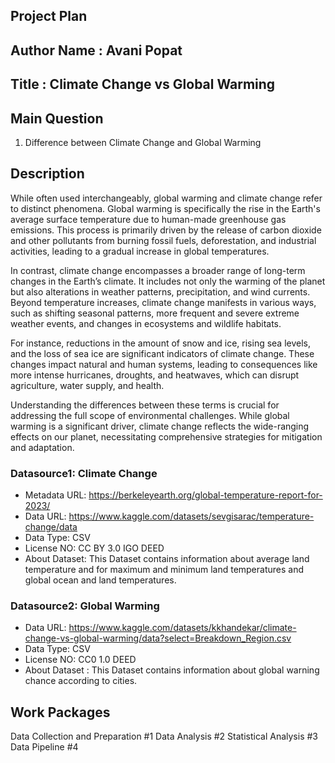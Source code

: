## Project Plan
## Author Name : Avani Popat
## Title : Climate Change vs Global Warming

## Main Question

1) Difference between Climate Change and Global Warming 

## Description
While often used interchangeably, global warming and climate change refer to distinct phenomena. Global warming is specifically the rise in the Earth's average surface temperature due to human-made greenhouse gas emissions. This process is primarily driven by the release of carbon dioxide and other pollutants from burning fossil fuels, deforestation, and industrial activities, leading to a gradual increase in global temperatures.

In contrast, climate change encompasses a broader range of long-term changes in the Earth’s climate. It includes not only the warming of the planet but also alterations in weather patterns, precipitation, and wind currents. Beyond temperature increases, climate change manifests in various ways, such as shifting seasonal patterns, more frequent and severe extreme weather events, and changes in ecosystems and wildlife habitats.

For instance, reductions in the amount of snow and ice, rising sea levels, and the loss of sea ice are significant indicators of climate change. These changes impact natural and human systems, leading to consequences like more intense hurricanes, droughts, and heatwaves, which can disrupt agriculture, water supply, and health.

Understanding the differences between these terms is crucial for addressing the full scope of environmental challenges. While global warming is a significant driver, climate change reflects the wide-ranging effects on our planet, necessitating comprehensive strategies for mitigation and adaptation.


### Datasource1: Climate Change
* Metadata URL: https://berkeleyearth.org/global-temperature-report-for-2023/
* Data URL: https://www.kaggle.com/datasets/sevgisarac/temperature-change/data
* Data Type: CSV
* License NO: CC BY 3.0 IGO DEED
* About Dataset: This Dataset contains information about average land temperature and  for maximum and minimum land temperatures and global ocean and land temperatures.
### Datasource2: Global Warming

* Data URL: https://www.kaggle.com/datasets/kkhandekar/climate-change-vs-global-warming/data?select=Breakdown_Region.csv
* Data Type: CSV
* License NO: CC0 1.0 DEED
* About Dataset : This Dataset contains information about  global warning chance according to cities. 
## Work Packages


Data Collection and Preparation #1
Data Analysis #2
Statistical Analysis #3
Data Pipeline #4



